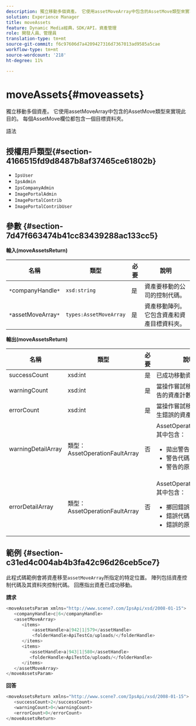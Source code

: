 ```yaml
---
description: 獨立移動多個資產。 它使用assetMoveArray中包含的AssetMove類型來實現此目的。 每個AssetMove欄位都包含一個目標資料夾。
solution: Experience Manager
title: moveAssets
feature: Dynamic Media經典，SDK/API，資產管理
role: 開發人員、管理員
translation-type: tm+mt
source-git-commit: f6c97606d7a4209427316d7367013ad9585a5cae
workflow-type: tm+mt
source-wordcount: '218'
ht-degree: 11%

---
```



# moveAssets{#moveassets}

獨立移動多個資產。 它使用assetMoveArray中包含的AssetMove類型來實現此目的。 每個AssetMove欄位都包含一個目標資料夾。

語法

## 授權用戶類型{#section-4166515fd9d8487b8af37465ce61802b}

* `IpsUser`
* `IpsAdmin`
* `IpsCompanyAdmin`
* `ImagePortalAdmin`
* `ImagePortalContrib`
* `ImagePortalContribUser`

## 參數 {#section-7d47f663474b41cc83439288ac133cc5}

**輸入(moveAssetsReturn)**

| 名稱 | 類型 | 必要 | 說明 |
|---|---|---|---|
| `*`companyHandle`*` | `xsd:string` | 是 | 資產要移動的公司的控制代碼。 |
| `*`assetMoveArray`*` | `types:AssetMoveArray` | 是 | 資產移動陣列。 它包含資產和資產目標資料夾。 |

**輸出(moveAssetsReturn)**

<table id="table_FD902FAB4F98413C8A051270ADD7D9C7"> 
 <thead> 
  <tr> 
   <th colname="col1" class="entry"> 名稱 </th> 
   <th colname="col2" class="entry"> 類型 </th> 
   <th colname="col3" class="entry"> 必要 </th> 
   <th colname="col4" class="entry"> 說明 </th> 
  </tr> 
 </thead>
 <tbody> 
  <tr> 
   <td colname="col1"> <span class="codeph"> <span class="varname"> successCount</span> </span> </td> 
   <td colname="col2"> <span class="codeph"> xsd:int</span> </td> 
   <td colname="col3"> 是 </td> 
   <td colname="col4"> 已成功移動資產計數。 </td> 
  </tr> 
  <tr> 
   <td colname="col1"> <span class="codeph"> <span class="varname"> warningCount</span> </span> </td> 
   <td colname="col2"> <span class="codeph"> xsd:int</span> </td> 
   <td colname="col3"> 是 </td> 
   <td colname="col4"> 當操作嘗試移動時產生警告的資產計數。 </td> 
  </tr> 
  <tr> 
   <td colname="col1"> <span class="codeph"> <span class="varname"> errorCount</span> </span> </td> 
   <td colname="col2"> <span class="codeph"> xsd:int</span> </td> 
   <td colname="col3"> 是 </td> 
   <td colname="col4"> 當操作嘗試移動錯誤時產生錯誤的資產計數。 </td> 
  </tr> 
  <tr> 
   <td colname="col1"> <span class="codeph"> <span class="varname"> warningDetailArray</span> </span> </td> 
   <td colname="col2"> <span class="codeph"> 類型：AssetOperationFaultArray</span> </td> 
   <td colname="col3"> 否 </td> 
   <td colname="col4"> <span class="codeph"> AssetOperationFaults，其中包含：</span> 
    <ul id="ul_689F4A87A68140F18DFB43868226A409"> 
     <li id="li_274C8BF5932F4AF584AA92F25E0F33C6">拋出警告的資產。 </li> 
     <li id="li_5CC4A9120CA94F968CAF0D0135C49E0A">警告代碼。 </li> 
     <li id="li_AEC91FA68B2E43BC8BAA108C743F5667">警告的原因。 </li> 
    </ul> </td> 
  </tr> 
  <tr> 
   <td colname="col1"> <span class="codeph"> <span class="varname"> errorDetailArray</span> </span> </td> 
   <td colname="col2"> <span class="codeph"> 類型：AssetOperationFaultArray</span> </td> 
   <td colname="col3"> 否 </td> 
   <td colname="col4"> <span class="codeph"> AssetOperationFaults，其中包含：</span> 
    <ul id="ul_C397BC384A134F429D01ADA28DF2E097"> 
     <li id="li_EAEBB5F539164480BA9EAA7C8FFBF69A">擲回錯誤的資產。 </li> 
     <li id="li_F96D5FBB2F7A402AA36D8DFA3971391D">錯誤代碼。 </li> 
     <li id="li_F610415E416F43DDA4B1DBF1897E2F61">錯誤的原因。 </li> 
    </ul> </td> 
  </tr> 
 </tbody> 
</table>

## 範例 {#section-c31ed4c004ab4b3fa42c96d26ceb5ce7}

此程式碼範例會將資產移至`assetMoveArray`所指定的特定位置。 陣列包括資產控制代碼及其資料夾控制代碼。 回應指出資產已成功移動。

**請求**

```java
<moveAssetsParam xmlns="http://www.scene7.com/IpsApi/xsd/2008-01-15">
   <companyHandle>c|6</companyHandle>
   <assetMoveArray>
      <items>
          <assetHandle>a|942|1|579</assetHandle>
          <folderHandle>ApiTestCo/uploads/</folderHandle>
      </items>
      <items>
         <assetHandle>a|943|1|580</assetHandle>
         <folderHandle>ApiTestCo/uploads/</folderHandle>
      </items>
   </assetMoveArray>
</moveAssetsParam>
```

**回答**

```java
<moveAssetsReturn xmlns="http://www.scene7.com/IpsApi/xsd/2008-01-15">
   <successCount>2</successCount>
   <warningCount>0</warningCount>
   <errorCount>0</errorCount>
</moveAssetsReturn>
```

